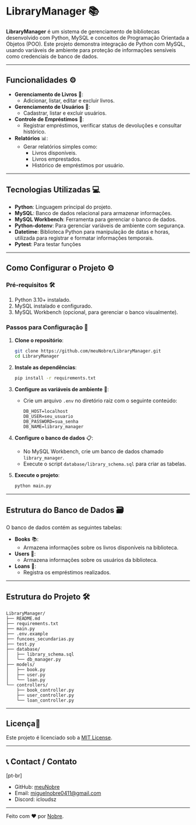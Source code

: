 
# LibraryManager 📚

**LibraryManager** é um sistema de gerenciamento de bibliotecas desenvolvido com Python, MySQL e conceitos de Programação Orientada a Objetos (POO). Este projeto demonstra integração de Python com MySQL, usando variáveis de ambiente para proteção de informações sensíveis como credenciais de banco de dados.

---

## Funcionalidades ⚙️

- **Gerenciamento de Livros** 📖:
  - Adicionar, listar, editar e excluir livros.
- **Gerenciamento de Usuários** 👤:
  - Cadastrar, listar e excluir usuários.
- **Controle de Empréstimos** 📅:
  - Registrar empréstimos, verificar status de devoluções e consultar histórico.
- **Relatórios** 📊:
  - Gerar relatórios simples como:
    - Livros disponíveis.
    - Livros emprestados.
    - Histórico de empréstimos por usuário.

---

## Tecnologias Utilizadas 💻

- **Python**: Linguagem principal do projeto.
- **MySQL**: Banco de dados relacional para armazenar informações.
- **MySQL Workbench**: Ferramenta para gerenciar o banco de dados.
- **Python-dotenv**: Para gerenciar variáveis de ambiente com segurança.
- **Datetime**: Biblioteca Python para manipulação de datas e horas, utilizada para registrar e formatar informações temporais.
- **Pytest**: Para testar funções
---

## Como Configurar o Projeto ⚙️

### Pré-requisitos 🛠️

1. Python 3.10+ instalado.
2. MySQL instalado e configurado.
3. MySQL Workbench (opcional, para gerenciar o banco visualmente).

### Passos para Configuração 📑

1. **Clone o repositório**:
   ```bash
   git clone https://github.com/meuNobre/LibraryManager.git
   cd LibraryManager
   ```

2. **Instale as dependências**:
   ```bash
   pip install -r requirements.txt
   ```

3. **Configure as variáveis de ambiente** 🔐: 
   - Crie um arquivo `.env` no diretório raiz com o seguinte conteúdo:
     ```plaintext
     DB_HOST=localhost
     DB_USER=seu_usuario
     DB_PASSWORD=sua_senha
     DB_NAME=library_manager
     ```

4. **Configure o banco de dados** 📋:
   - No MySQL Workbench, crie um banco de dados chamado `library_manager`.
   - Execute o script `database/library_schema.sql` para criar as tabelas.

5. **Execute o projeto**:
   ```bash
   python main.py
   ```

---

## Estrutura do Banco de Dados 🗃️

O banco de dados contém as seguintes tabelas:

- **Books** 📚:
  - Armazena informações sobre os livros disponíveis na biblioteca.
- **Users** 👥:
  - Armazena informações sobre os usuários da biblioteca.
- **Loans** 📑:
  - Registra os empréstimos realizados.

---

## Estrutura do Projeto 🛠️

```plaintext
LibraryManager/
├── README.md
├── requirements.txt
├── main.py
├── .env.example
├── funcoes_secundarias.py
├── test.py
├── database/
│   ├── library_schema.sql
│   └── db_manager.py
├── models/
│   ├── book.py
│   ├── user.py
│   └── loan.py
└── controllers/
    ├── book_controller.py
    ├── user_controller.py
    └── loan_controller.py
```

---

## Licença📜

Este projeto é licenciado sob a [MIT License](LICENSE).

---

## 📞 Contact / Contato

[pt-br]
- GitHub: [meuNobre](https://github.com/meuNobre)
- Email: miguelnobre0411@gmail.com
- Discord: icloudsz

---
Feito com ❤️ por [Nobre](https://github.com/meuNobre).
